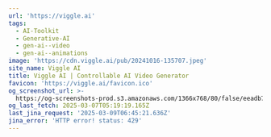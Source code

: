 ```yaml
---
url: 'https://viggle.ai'
tags:
  - AI-Toolkit
  - Generative-AI
  - gen-ai--video
  - gen-ai--animations
image: 'https://cdn.viggle.ai/pub/20241016-135707.jpeg'
site_name: Viggle AI
title: Viggle AI | Controllable AI Video Generator
favicon: 'https://viggle.ai/favicon.ico'
og_screenshot_url: >-
  https://og-screenshots-prod.s3.amazonaws.com/1366x768/80/false/eeadb71e9b124f54e2e908ce0275adbc8f7e1b68d2f400e8c9e8b7b72a7b5d78.jpeg
og_last_fetch: 2025-03-07T05:19:19.165Z
last_jina_request: '2025-03-09T06:45:21.636Z'
jina_error: 'HTTP error! status: 429'
---
```


